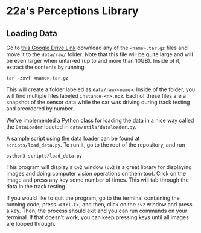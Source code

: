 # 22a's Perceptions Library

## Loading Data

Go to [this Google Drive Link](https://drive.google.com/drive/folders/12l2DpvS4oEfl7_Noc7oUX4AcIDCfB8Zc?usp=drive_link) download any of the `<name>.tar.gz` files and move it to the `data/raw/` folder. Note that this file will be quite large and will be even larger when untar-ed (up to and more than 10GB). Inside of it, extract the contents by running
```
tar -zxvf <name>.tar.gz
```
This will create a folder labeled as `data/raw/<name>`. Inside of the folder, you will find multiple files labeled `instance-<n>.npz`. Each of these files are a snapshot of the sensor data while the car was driving during track testing and areordered by number.

We've implemented a Python class for loading the data in a nice way called the `DataLoader` loacted in `data/utils/dataloader.py`. 

A sample script using the data loader can be found at `scripts/load_data.py`. To run it, go to the root of the repository, and run
```
python3 scripts/load_data.py
```
This program will display a `cv2` window (`cv2` is a great library for displaying images and doing computer vision operations on them too). Click on the image and press any key some number of times. This will tab through the data in the track testing. 

If you would like to quit the program, go to the terminal containing the running code, press `<Ctrl-C>`, and then, click on the `cv2` window and press a key. Then, the process should exit and you can run commands on your terminal. If that doesn't work, you can keep pressing keys until all images are looped through.